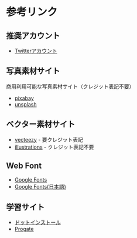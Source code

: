 # 参考リンク

## 推奨アカウント

* [Twitterアカウント](https://twitter.com/d151005/lists/web/members)

## 写真素材サイト

商用利用可能な写真素材サイト（クレジット表記不要）

* [pixabay](https://pixabay.com/ja/)
* [unsplash](https://unsplash.com/)

## ベクター素材サイト

* [vecteezy](https://www.vecteezy.com/) - 要クレジット表記
* [illustrations](https://undraw.co/illustrations/) - クレジット表記不要

## Web Font

* [Google Fonts](https://fonts.google.com/)
* [Google Fonts\(日本語\)](https://googlefonts.github.io/japanese/)

## 学習サイト

* [ドットインストール](https://dotinstall.com/)
* [Progate](https://prog-8.com/)